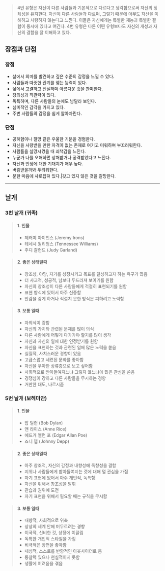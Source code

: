 > 4번 유형은 자신이 다른 사람들과 기본적으로 다르다고 생각함으로써 자신의 정체성을 유지한다. 
> 자신이 다른 사람들과 다르며, 그렇기 때문에 아무도 자신을 이해하고 사랑하지 않는다고 느낀다. 
> 이들은 자신에게는 특별한 재능과 특별한 결함이 동시에 있다고 여긴다. 4번 유형은 다른 어떤 유형보다도 자신의 개성과 자신의 결함을 잘 이해하고 있다. 


## 장점과 단점

### 장점

- 삶에서 의미를 발견하고 깊은 수준의 감정을 느낄 수 있다.
- 사람들과 따뜻한 관계를 맺는 능력이 있다.
- 삶에서 고결하고 진실하며 아름다운 것을 찬미한다.
- 창의성과 직관력이 있다.
- 독특하며, 다른 사람들의 눈에도 남달라 보인다.
- 심미적인 감각을 가지고 있다.
- 주변 사람들의 감정을 쉽게 알아차린다.



### 단점

- 공허함이나 절망 같은 우울한 기분을 경험한다.
- 자신을 사랑받을 만한 자격이 없는 존재로 여기고 미워하며 부끄러워한다.
- 사람들을 실망시켰을 때 죄책감을 느낀다.
- 누군가 나를 오해하면 상처받거나 공격받았다고 느낀다.
- 자신과 인생에 대한 기대치가 매우 높다.
- 버림받을까봐 두려워한다.
- 분한 마음에 사로잡혀 있다.|갖고 있지 않은 것을 갈망한다.

---

## 날개

### 3번 날개 (귀족)

> #### 1. 인물
> - 제러미 아이언스 (Jeremy Irons)
> - 테네시 윌리엄스 (Tennessee Williams)
> - 주디 갈런드 (Judy Garland)


> #### 2. 좋은 상태일때
>
> - 창조성, 야망, 자기를 성장시키고 목표를 달성하고자 하는 욕구가 많음
> - 더 사교적, 성공적, 남보다 두드러져 보이기를 원함
> - 자신의 창조성이 다른 사람들에게 적절히 표현되기를 원함
> - 표현 방식에 있어서 아주 신중함
> - 반감을 갖게 하거나 적절치 못한 방식은 피하려고 노력함


> #### 3. 보통 일때
>
> - 자의식이 강함
> - 자신의 가치와 관련된 문제를 많이 의식
> - 다른 사람에게 어떻게 다가가야 할지를 많이 생각
> - 자신과 자신의 일에 대한 인정받기를 원함
> - 자신을 표현하는 것과 관련된 일에 많은 노력을 쏟음
> - 실질적, 사치스러운 경향이 있음
> - 고급스럽고 세련된 문화를 좋아함
> - 자신을 우아한 상류층으로 보고 싶어함
> - 사회적으로 받아들여지느냐 그렇지 않느냐에 많은 관심을 쏟음
> - 경쟁심이 강하고 다른 사람들을 무시하는 경향
> - 거만한 태도, 나르시즘


### 5번 날개 (보헤미안)


> #### 1. 인물
>
> - 밥 딜런 (Bob Dylan)
> - 앤 라이스 (Anne Rice)
> - 에드거 앨런 포 (Edgar Allan Poe)
> - 죠니 뎁 (Johnny Depp)


> #### 2. 좋은 상태일때
>
> - 아주 창조적, 자신의 감정과 내향성에 독창성을 결합
> - 지위나 사람들에게 받아들여지는 것에 대해 덜 관심을 가짐
> - 자기 표현에 있어서 아주 개인적, 독특함
> - 자신을 위해서 창조성을 발휘
> - 관습과 권위에 도전
> - 자기 표현을 위해서 필요할 때는 규칙을 무시함


> #### 3. 보통 일때
>
> - 내향적, 사회적으로 위축
> - 상상의 세계 안에 머무르려는 경향
> - 이국적, 신비한 것, 상징에 이끌림
> - 독특한 개인적 스타일을 가짐
> - 비극적은 장면을 좋아함
> - 내성적, 스스로를 반항적인 아웃사이더로 봄
> - 통찰력 있으나 현실적이지 못함
> - 생활에 어려움을 겪음